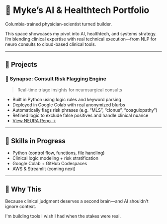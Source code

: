 # 🧠 Myke’s AI & Healthtech Portfolio

Columbia-trained physician-scientist turned builder.

This space showcases my pivot into AI, healthtech, and systems strategy. I’m blending clinical expertise with real technical execution—from NLP for neuro consults to cloud-based clinical tools.

---

## 🔧 Projects

### 🔹 Synapse: Consult Risk Flagging Engine
> Real-time triage insights for neurosurgical consults

- Built in Python using logic rules and keyword parsing
- Deployed in Google Colab with real anonymized blurbs
- Automatically flags risk phrases (e.g. “MLS”, “clonus”, “coagulopathy”)
- Refined logic to exclude false positives and handle clinical nuance
- [View NEURA Repo →](https://github.com/neuron-cloud/neura-prototype)

---

## 🧪 Skills in Progress

- Python (control flow, functions, file handling)
- Clinical logic modeling + risk stratification
- Google Colab + GitHub Codespaces
- AWS & Streamlit (coming next)

---

## 💬 Why This

Because clinical judgment deserves a second brain—and AI shouldn't ignore context.

I'm building tools I wish I had when the stakes were real.
